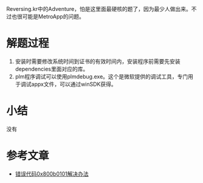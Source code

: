 Reversing.kr中的Adventure，怕是这里面最硬核的题了，因为最少人做出来。不过也很可能是MetroApp的问题。

# 解题过程

1. 安装时需要修改系统时间到证书的有效时间内，安装程序前需要先安装dependencies里面对应的库。
2. plm程序调试可以使用plmdebug.exe。这个是微软提供的调试工具，专门用于调试appx文件，可以通过winSDK获得。

# 小结

没有

# 参考文章

* [错误代码0x800b0101解决办法](http://www.uqidong.com/wtjd/2767.html)